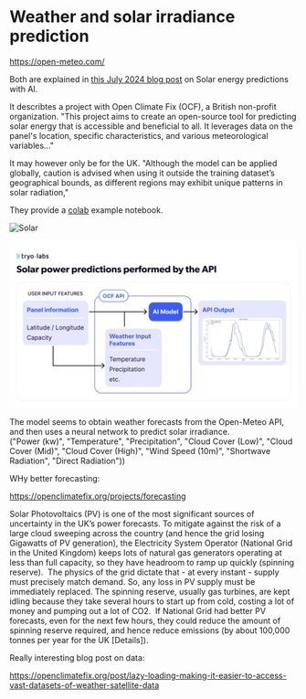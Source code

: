 # Weather and solar irradiance prediction

https://open-meteo.com/


Both are explained in [this July 2024 blog post](https://tryolabs.com/blog/solar-energy-predictions-with-ai-a-joint-case-study?utm_source=post_link&utm_medium=social_media&utm_campaign=blog_post_ocf) on Solar energy predictions with AI.

It describtes a project with Open Climate Fix (OCF), a British non-profit organization. "This project aims to create an open-source tool for predicting solar energy that is accessible and beneficial to all. It leverages data on the panel's location, specific characteristics, and various meteorological variables..."

It may however only be for the UK.  "Although the model can be applied globally, caution is advised when using it outside the training dataset’s geographical bounds, as different regions may exhibit unique patterns in solar radiation,"

They provide a [colab](https://colab.research.google.com/drive/1qKDFRpq4Hk-LHgWuDsz_Najc3Zq-GVNY?usp=sharing) example notebook.

![Solar](https://tryolabs.imgix.net/assets/blog/solar-energy-predictions-with-ai-a-joint-case-study/OCF1-fb07e5e01e.png?auto=format&fit=max&w=3840)


![alt text](media/solar_prediction.png)

The model seems to obtain weather forecasts from the Open-Meteo API, and then uses a neural network to predict solar irradiance.  
("Power (kw)", "Temperature", "Precipitation", "Cloud Cover (Low)", "Cloud Cover (Mid)",
                                    "Cloud Cover (High)", "Wind Speed (10m)",
                                    "Shortwave Radiation", "Direct Radiation"))


WHy better forecasting:

https://openclimatefix.org/projects/forecasting

Solar Photovoltaics (PV) is one of the most significant sources of uncertainty in the UK’s power forecasts. To mitigate against the risk of a large cloud sweeping across the country (and hence the grid losing Gigawatts of PV generation), the Electricity System Operator (National Grid in the United Kingdom) keeps lots of natural gas generators operating at less than full capacity, so they have headroom to ramp up quickly (spinning reserve).
‍
The physics of the grid dictate that - at every instant - supply must precisely match demand. So, any loss in PV supply must be immediately replaced. The spinning reserve, usually gas turbines, are kept idling because they take several hours to start up from cold, costing a lot of money and pumping out a lot of CO2.
‍
If National Grid had better PV forecasts, even for the next few hours, they could reduce the amount of spinning reserve required, and hence reduce emissions (by about 100,000 tonnes per year for the UK [Details]).

Really interesting blog post on data:

https://openclimatefix.org/post/lazy-loading-making-it-easier-to-access-vast-datasets-of-weather-satellite-data